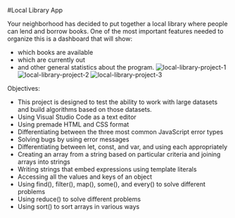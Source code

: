 #Local Library App

Your neighborhood has decided to put together a local library where people can lend and borrow books. 
One of the most important features needed to organize this is a dashboard that will show:
- which books are available
- which are currently out
- and other general statistics about the program.
![local-library-project-1](https://user-images.githubusercontent.com/39269842/169886248-d85f771c-fd57-44f7-b2a2-04272f18bf87.png)
![local-library-project-2](https://user-images.githubusercontent.com/39269842/169886255-01f9362e-55ba-48b6-9bac-96f74498e51d.png)
![local-library-project-3](https://user-images.githubusercontent.com/39269842/169886261-ea5914de-e26a-4384-8191-e73933984086.png)

Objectives:
- This project is designed to test the ability to work with large datasets and build algorithms based on those datasets.
- Using Visual Studio Code as a text editor
- Using premade HTML and CSS format
- Differentiating between the three most common JavaScript error types
- Solving bugs by using error messages
- Differentiating between let, const, and var, and using each appropriately
- Creating an array from a string based on particular criteria and joining arrays into strings
- Writing strings that embed expressions using template literals
- Accessing all the values and keys of an object
- Using find(), filter(), map(), some(), and every() to solve different problems
- Using reduce() to solve different problems
- Using sort() to sort arrays in various ways
